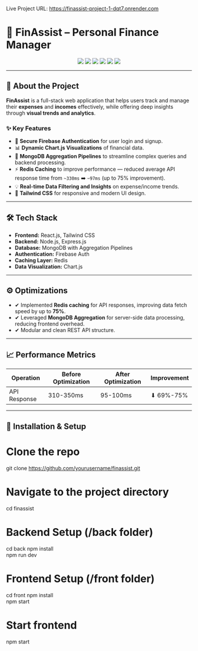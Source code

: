 Live Project URL: https://finassist-project-1-dqt7.onrender.com

# 💼 FinAssist – Personal Finance Manager


<p align="center">
  <img src="https://img.shields.io/badge/MERN-Stack-green?style=for-the-badge" />
  <img src="https://img.shields.io/badge/Firebase-Auth-orange?style=for-the-badge" />
  <img src="https://img.shields.io/badge/Redis-Cache-red?style=for-the-badge" />
  <img src="https://img.shields.io/badge/MongoDB-Aggregation-brightgreen?style=for-the-badge" />
  <img src="https://img.shields.io/badge/Chart.js-Visualize-blueviolet?style=for-the-badge" />
  <img src="https://img.shields.io/badge/TailwindCSS-Styling-0ea5e9?style=for-the-badge" />
</p>

---

## 📌 About the Project

**FinAssist** is a full-stack web application that helps users track and manage their **expenses** and **incomes** effectively, while offering deep insights through **visual trends and analytics**.

### ✨ Key Features

- 🔐 **Secure Firebase Authentication** for user login and signup.
- 📊 **Dynamic Chart.js Visualizations** of financial data.
- 🚀 **MongoDB Aggregation Pipelines** to streamline complex queries and backend processing.
- ⚡ **Redis Caching** to improve performance — reduced average API response time from `~330ms` ➡️ `~97ms` (up to 75% improvement).
- 💡 **Real-time Data Filtering and Insights** on expense/income trends.
- 📱 **Tailwind CSS** for responsive and modern UI design.

---


## 🛠️ Tech Stack

- **Frontend:** React.js, Tailwind CSS
- **Backend:** Node.js, Express.js
- **Database:** MongoDB with Aggregation Pipelines
- **Authentication:** Firebase Auth
- **Caching Layer:** Redis
- **Data Visualization:** Chart.js

---

## ⚙️ Optimizations

- ✔ Implemented **Redis caching** for API responses, improving data fetch speed by up to **75%**.
- ✔ Leveraged **MongoDB Aggregation** for server-side data processing, reducing frontend overhead.
- ✔ Modular and clean REST API structure.

---

## 📈 Performance Metrics

| Operation | Before Optimization | After Optimization | Improvement |
|-----------|---------------------|--------------------|-------------|
| API Response | 310-350ms | 95-100ms | ⬇ 69%-75% |

---

## 🚀 Installation & Setup


# Clone the repo
git clone https://github.com/yourusername/finassist.git

# Navigate to the project directory
cd finassist

# Backend Setup (/back folder)
cd back
npm install         
npm run dev         

#  Frontend Setup (/front folder)
cd front
npm install         
npm start 




# Start frontend
npm start



